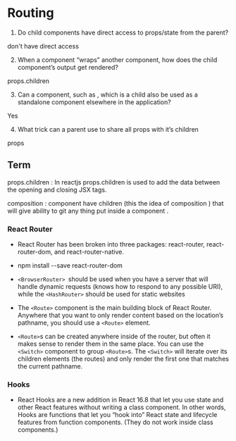 # Routing

1. Do child components have direct access to props/state from the parent?

 don't have direct access


2. When a component “wraps” another component, how does the child component’s output get rendered?

props.children

3. Can a component, such as <Content />, which is a child also be used as a standalone component elsewhere in the application?

Yes 

4. What trick can a parent use to share all props with it’s children

props



## Term

props.children : In reactjs props.children is used to add the data between the opening and closing JSX tags.

composition : component have children (this the idea of composition ) that will give ability to git any thing put inside a component .


### React Router

* React Router has been broken into three packages: react-router, react-router-dom, and react-router-native.

* npm install --save react-router-dom

* `<BrowserRouter> `should be used when you have a server that will handle dynamic requests (knows how to respond to any possible URI), while the `<HashRouter>` should be used for static websites 

* The `<Route>` component is the main building block of React Router. Anywhere that you want to only render content based on the location’s pathname, you should use a `<Route>` element.

* `<Route>`s can be created anywhere inside of the router, but often it makes sense to render them in the same place. You can use the `<Switch>` component to group `<Route>`s. The `<Switch>` will iterate over its children elements (the routes) and only render the first one that matches the current pathname.


### Hooks

* React Hooks are a new addition in React 16.8 that let you use state and other React features without writing a class component. In other words, Hooks are functions that let you “hook into” React state and lifecycle features from function components. (They do not work inside class components.)

